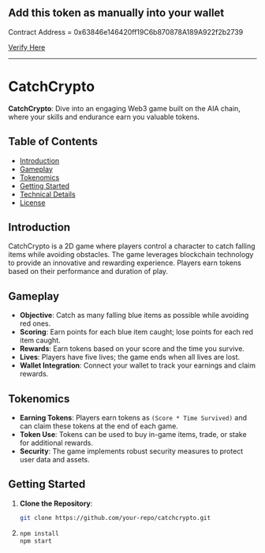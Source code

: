 ## Add this token as manually into your wallet

Contract Address = 0x63846e146420ff19C6b870878A189A922f2b2739

[Verify Here](0x63846e146420ff19C6b870878A189A922f2b2739)

---

# CatchCrypto

**CatchCrypto**: Dive into an engaging Web3 game built on the AIA chain, where your skills and endurance earn you valuable tokens.

## Table of Contents
- [Introduction](#introduction)
- [Gameplay](#gameplay)
- [Tokenomics](#tokenomics)
- [Getting Started](#getting-started)
- [Technical Details](#technical-details)
- [License](#license)

## Introduction
CatchCrypto is a 2D game where players control a character to catch falling items while avoiding obstacles. The game leverages blockchain technology to provide an innovative and rewarding experience. Players earn tokens based on their performance and duration of play.

## Gameplay
- **Objective**: Catch as many falling blue items as possible while avoiding red ones.
- **Scoring**: Earn points for each blue item caught; lose points for each red item caught.
- **Rewards**: Earn tokens based on your score and the time you survive.
- **Lives**: Players have five lives; the game ends when all lives are lost.
- **Wallet Integration**: Connect your wallet to track your earnings and claim rewards.

## Tokenomics
- **Earning Tokens**: Players earn tokens as `(Score * Time Survived)` and can claim these tokens at the end of each game.
- **Token Use**: Tokens can be used to buy in-game items, trade, or stake for additional rewards.
- **Security**: The game implements robust security measures to protect user data and assets.

## Getting Started
1. **Clone the Repository**:
   ```sh
   git clone https://github.com/your-repo/catchcrypto.git
2. ```sh
   npm install
   npm start
